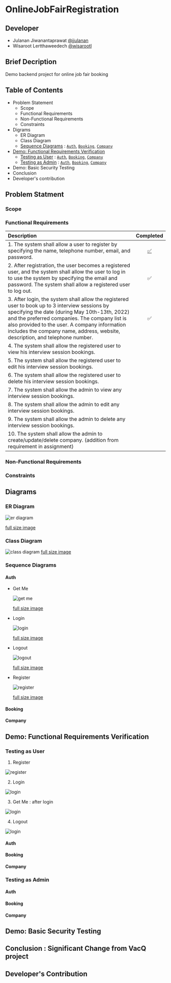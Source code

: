 # OnlineJobFairRegistration

## Developer

- Julanan Jiwanantaprawat [@jjulanan](https://github.com/jjulanan/)
- Wisaroot Lertthaweedech [@wisarootl](https://github.com/wisarootl)

## Brief Decription

Demo backend project for online job fair booking

## Table of Contents

- Problem Statement
  - Scope
  - Functional Requirements
  - Non-Functional Requirements
  - Constraints
- Digrams
  - ER Diagram
  - Class Diagram
  - [Sequence Diagrams](#sequence-diagrams) : [`Auth`](#auth), [`Booking`](#booking), [`Company`](#company)
- [Demo: Functional Requirements Verification](#demo-functional-requirements-verification)
  - [Testing as User](#testing-as-user) : [`Auth`](#auth-1), [`Booking`](#booking-1), [`Company`](#company-1)
  - [Testing as Admin](#testing-as-admin) : [`Auth`](#auth-2), [`Booking`](#booking-2), [`Company`](#company-2)
- Demo: Basic Security Testing
- Conclusion
- Developer's contribution

## Problem Statment

### Scope

### Functional Requirements

| Description                                                                                                                                                                                                                                                                                                                         |      Completed      |
| :---------------------------------------------------------------------------------------------------------------------------------------------------------------------------------------------------------------------------------------------------------------------------------------------------------------------------------- | :-----------------: |
| 1. The system shall allow a user to register by specifying the name, telephone number, email, and password.                                                                                                                                                                                                                         | [✅](#test-user-01) |
| 2. After registration, the user becomes a registered user, and the system shall allow the user to log in to use the system by specifying the email and password. The system shall allow a registered user to log out.                                                                                                               |         ✅          |
| 3. After login, the system shall allow the registered user to book up to 3 interview sessions by specifying the date (during May 10th-13th, 2022) and the preferred companies. The company list is also provided to the user. A company information includes the company name, address, website, description, and telephone number. |         ✅          |
| 4. The system shall allow the registered user to view his interview session bookings.                                                                                                                                                                                                                                               |                     |
| 5. The system shall allow the registered user to edit his interview session bookings.                                                                                                                                                                                                                                               |                     |
| 6. The system shall allow the registered user to delete his interview session bookings.                                                                                                                                                                                                                                             |                     |
| 7. The system shall allow the admin to view any interview session bookings.                                                                                                                                                                                                                                                         |                     |
| 8. The system shall allow the admin to edit any interview session bookings.                                                                                                                                                                                                                                                         |                     |
| 9. The system shall allow the admin to delete any interview session bookings.                                                                                                                                                                                                                                                       |                     |
| 10. The system shall allow the admin to create/update/delete company. (addition from requirement in assignment)                                                                                                                                                                                                                     |                     |

### Non-Functional Requirements

### Constraints

## Diagrams

### ER Diagram

![er diagram](./doc_asset/diagrams/er_diagram.svg)

[full size image](./doc_asset/diagrams/er_diagram.svg)

### Class Diagram

![class diagram](./doc_asset/diagrams/class_diagram.svg)
[full size image](./doc_asset/diagrams/class_diagram.svg)

### Sequence Diagrams

#### Auth

- Get Me

  ![get me](./doc_asset/diagrams/squence_diagrams/auth/get_me.svg)

  [full size image](./doc_asset/diagrams/squence_diagrams/auth/get_me.svg)

- Login

  ![login](./doc_asset/diagrams/squence_diagrams/auth/login.svg)

  [full size image](./doc_asset/diagrams/squence_diagrams/auth/get_me.svg)

- Logout

  ![logout](./doc_asset/diagrams/squence_diagrams/auth/logout.svg)

  [full size image](./doc_asset/diagrams/squence_diagrams/auth/get_me.svg)

- Register

  ![register](./doc_asset/diagrams/squence_diagrams/auth/register.svg)

  [full size image](./doc_asset/diagrams/squence_diagrams/auth/get_me.svg)

#### Booking

#### Company

## Demo: Functional Requirements Verification

### Testing as User

1. Register<a name="test-user-01"></a>

![register](./doc_asset/function_test/registered_user/01_register.png)

2. Login

![login](./doc_asset/function_test/registered_user/02_login.png)

3. Get Me : after login

![login](./doc_asset/function_test/registered_user/03_get_me_after_login.png)

4. Logout

![login](./doc_asset/function_test/registered_user/04_logout.png)

#### Auth

#### Booking

#### Company

### Testing as Admin

#### Auth

#### Booking

#### Company

## Demo: Basic Security Testing

## Conclusion : Significant Change from VacQ project

## Developer's Contribution

<!-- ## Function testing with Postman

<a name="paragraph1"></a>

### Testing as user

#### Auth

![user register test](./doc_asset/function_test/user/01_register.png)

#### Company

#### Booking

### Testing as admin

#### Auth -->
